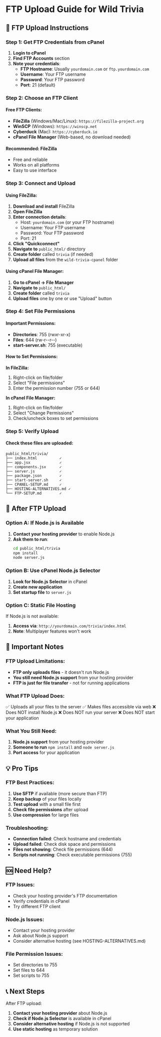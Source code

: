 # FTP Upload Guide for Wild Trivia

## 🚀 FTP Upload Instructions

### Step 1: Get FTP Credentials from cPanel

1. **Login to cPanel**
2. **Find FTP Accounts** section
3. **Note your credentials**:
   - **FTP Hostname**: Usually `yourdomain.com` or `ftp.yourdomain.com`
   - **Username**: Your FTP username
   - **Password**: Your FTP password
   - **Port**: 21 (default)

### Step 2: Choose an FTP Client

#### **Free FTP Clients:**
- **FileZilla** (Windows/Mac/Linux): `https://filezilla-project.org`
- **WinSCP** (Windows): `https://winscp.net`
- **Cyberduck** (Mac): `https://cyberduck.io`
- **cPanel File Manager** (Web-based, no download needed)

#### **Recommended: FileZilla**
- Free and reliable
- Works on all platforms
- Easy to use interface

### Step 3: Connect and Upload

#### **Using FileZilla:**
1. **Download and install** FileZilla
2. **Open FileZilla**
3. **Enter connection details**:
   - Host: `yourdomain.com` (or your FTP hostname)
   - Username: Your FTP username
   - Password: Your FTP password
   - Port: 21
4. **Click "Quickconnect"**
5. **Navigate to** `public_html/` directory
6. **Create folder** called `trivia` (if needed)
7. **Upload all files** from the `wild-trivia-cpanel` folder

#### **Using cPanel File Manager:**
1. **Go to cPanel → File Manager**
2. **Navigate to** `public_html/`
3. **Create folder** called `trivia`
4. **Upload files** one by one or use "Upload" button

### Step 4: Set File Permissions

#### **Important Permissions:**
- **Directories**: 755 (rwxr-xr-x)
- **Files**: 644 (rw-r--r--)
- **start-server.sh**: 755 (executable)

#### **How to Set Permissions:**

**In FileZilla:**
1. Right-click on file/folder
2. Select "File permissions"
3. Enter the permission number (755 or 644)

**In cPanel File Manager:**
1. Right-click on file/folder
2. Select "Change Permissions"
3. Check/uncheck boxes to set permissions

### Step 5: Verify Upload

#### **Check these files are uploaded:**
```
public_html/trivia/
├── index.html          ✓
├── app.jsx             ✓
├── components.jsx      ✓
├── server.js           ✓
├── package.json        ✓
├── start-server.sh     ✓
├── CPANEL-SETUP.md     ✓
├── HOSTING-ALTERNATIVES.md ✓
└── FTP-SETUP.md        ✓
```

## 🔧 After FTP Upload

### Option A: If Node.js is Available
1. **Contact your hosting provider** to enable Node.js
2. **Ask them to run**:
   ```bash
   cd public_html/trivia
   npm install
   node server.js
   ```

### Option B: Use cPanel Node.js Selector
1. **Look for Node.js Selector** in cPanel
2. **Create new application**
3. **Set startup file** to `server.js`

### Option C: Static File Hosting
If Node.js is not available:
1. **Access via**: `http://yourdomain.com/trivia/index.html`
2. **Note**: Multiplayer features won't work

## 🚨 Important Notes

### **FTP Upload Limitations:**
- **FTP only uploads files** - it doesn't run Node.js
- **You still need Node.js support** from your hosting provider
- **FTP is just for file transfer** - not for running applications

### **What FTP Upload Does:**
✅ Uploads all your files to the server
✅ Makes files accessible via web
❌ Does NOT install Node.js
❌ Does NOT run your server
❌ Does NOT start your application

### **What You Still Need:**
1. **Node.js support** from your hosting provider
2. **Someone to run** `npm install` and `node server.js`
3. **Port access** for your application

## 💡 Pro Tips

### **FTP Best Practices:**
1. **Use SFTP** if available (more secure than FTP)
2. **Keep backup** of your files locally
3. **Test upload** with a small file first
4. **Check file permissions** after upload
5. **Use compression** for large files

### **Troubleshooting:**
- **Connection failed**: Check hostname and credentials
- **Upload failed**: Check disk space and permissions
- **Files not showing**: Check file permissions (644)
- **Scripts not running**: Check executable permissions (755)

## 🆘 Need Help?

### **FTP Issues:**
- Check your hosting provider's FTP documentation
- Verify credentials in cPanel
- Try different FTP client

### **Node.js Issues:**
- Contact your hosting provider
- Ask about Node.js support
- Consider alternative hosting (see HOSTING-ALTERNATIVES.md)

### **File Permission Issues:**
- Set directories to 755
- Set files to 644
- Set scripts to 755

## 📞 Next Steps

After FTP upload:
1. **Contact your hosting provider** about Node.js
2. **Check if Node.js Selector** is available in cPanel
3. **Consider alternative hosting** if Node.js is not supported
4. **Use static hosting** as temporary solution
